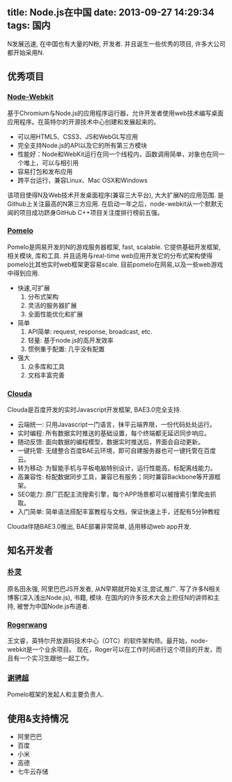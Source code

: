 title: Node.js在中国
date: 2013-09-27 14:29:34
tags: 国内
---
N发展迅速, 在中国也有大量的N粉, 开发者. 并且诞生一些优秀的项目, 许多大公司都开始采用N.

## 优秀项目

### [Node-Webkit](https://github.com/rogerwang/node-webkit)
基于Chromium与Node.js的应用程序运行器，允许开发者使用web技术编写桌面应用程序。在英特尔的开源技术中心创建和发展起来的。

<!-- more -->

* 可以用HTML5、CSS3、JS和WebGL写应用
* 完全支持Node.js的API以及它的所有第三方模块
* 性能好：Node和WebKit运行在同一个线程内，函数调用简单，对象也在同一个堆上，可以与相引用
* 容易打包和发布应用
* 跨平台运行，兼容Linux、Mac OSX和Windows

该项目使得N及Web技术开发桌面程序(兼容三大平台), 大大扩展N的应用范围. 是Github上关注最高的N第三方应用.
在启动一年之后，node-webkit从一个默默无闻的项目成功跻身GitHub C++项目关注度排行榜前五强。

### [Pomelo](http://pomelo.netease.com/)
Pomelo是网易开发的N的游戏服务器框架, fast, scalable. 它提供基础开发框架, 相关模块, 库和工具. 
并且适用与real-time web应用开发它的分布式架构使得pomelo比其他实时web框架更容易scale.
目前pomelo在网易,以及一些web游戏中得到应用.

* 快速,可扩展
    1. 分布式架构
    2. 灵活的服务器扩展
    3. 全面性能优化和扩展
* 简单
    1. API简单: request, response, broadcast, etc.
    2. 轻量: 基于node.js的高开发效率
    3. 惯例重于配置: 几乎没有配置
* 强大
    1. 众多库和工具
    2. 文档丰富完善



### [Clouda](http://cloudajs.org/)
Clouda是百度开发的实时Javascript开发框架, BAE3.0完全支持.

* 云端统一: 只用Javascript一门语言，抹平云端界限，一份代码处处运行。
* 实时编程: 所有数据实时推送的基础设置，每个终端都无延迟同步响应。
* 随动反馈: 面向数据的编程模型，数据实时推送后，界面会自动更新。
* 一键托管: 无缝整合百度BAE云环境，即可自建服务器也可一键托管在百度云。
* 转为移动: 为智能手机与平板电脑特别设计，运行性能高，标配离线能力。
* 高兼容性: 标配数据同步工具，兼容已有服务；同时兼容Backbone等开源框架。
* SEO能力: 原厂匹配主流搜索引擎，每个APP场景都可以被搜索引擎爬虫抓取。
* 入门简单: 简单语法搭配丰富教程与文档，保证快速上手，还配有5分钟教程

Clouda伴随BAE3.0推出, BAE部署非常简单, 适用移动web app开发.


## 知名开发者

### [朴灵](http://html5ify.com/)
原名田永强, 阿里巴巴JS开发者, 从N早期就开始关注,尝试,推广. 写了许多N相关博客(深入浅出Node.js), 书籍, 模块.
在国内的许多技术大会上担任N的讲师和主持, 被誉为中国Node.js布道者.

### [Rogerwang](https://github.com/rogerwang)
王文睿，英特尔开放源码技术中心（OTC）的软件架构师。最开始，node-webkit是一个业余项目。
现在，Roger可以在工作时间进行这个项目的开发，而且有一个实习生跟他一起工作。

### [谢骋超](http://my.oschina.net/xiecc)
Pomelo框架的发起人和主要负责人.



## 使用&支持情况

* 阿里巴巴
* 百度
* 小米
* 高德
* 七牛云存储



